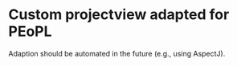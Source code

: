 # Custom projectview adapted for PEoPL

Adaption should be automated in the future (e.g., using AspectJ).

